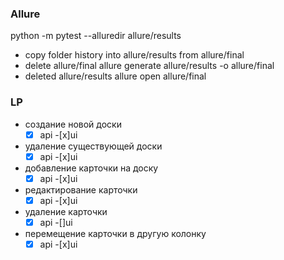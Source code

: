 ### Allure
python -m pytest --alluredir allure/results
- copy folder history into allure/results from allure/final
- delete allure/final
allure generate allure/results -o allure/final
- deleted allure/results
allure open allure/final

### LP
- создание новой доски
  -[x] api
  -[x]ui
- удаление существующей доски
  -[x] api
  -[x]ui
- добавление карточки на доску
  -[x] api
  -[x]ui
- редактирование карточки
  -[x] api
  -[x]ui
- удаление карточки
  -[x] api
  -[]ui
- перемещение карточки в другую колонку
  -[x] api
  -[x]ui
